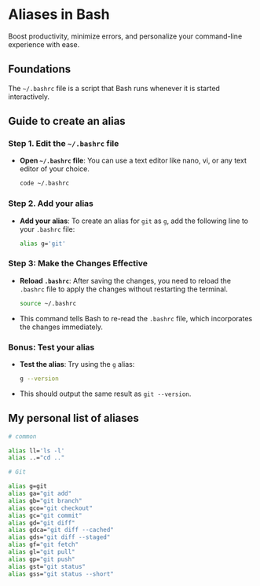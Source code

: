 # Aliases in Bash

Boost productivity, minimize errors, and personalize your command-line experience with ease.

## Foundations

The `~/.bashrc` file is a script that Bash runs whenever it is started interactively.

## Guide to create an alias

### Step 1. Edit the `~/.bashrc` file

- **Open `~/.bashrc` file**: You can use a text editor like nano, vi, or any text editor of your choice.

  ```bash
  code ~/.bashrc
  ```

### Step 2. Add your alias

- **Add your alias**: To create an alias for `git` as `g`, add the following line to your `.bashrc` file:

  ```bash
  alias g='git'
  ```

### Step 3: Make the Changes Effective

- **Reload `.bashrc`**: After saving the changes, you need to reload the `.bashrc` file to apply the changes without restarting the terminal.

  ```bash
  source ~/.bashrc
  ```

- This command tells Bash to re-read the `.bashrc` file, which incorporates the changes immediately.

### Bonus: Test your alias

- **Test the alias**: Try using the `g` alias:

  ```bash
  g --version
  ```

- This should output the same result as `git --version`.

## My personal list of aliases

```bash
# common

alias ll='ls -l'
alias ..="cd .."

# Git

alias g=git
alias ga="git add"
alias gb="git branch"
alias gco="git checkout"
alias gc="git commit"
alias gd="git diff"
alias gdca="git diff --cached"
alias gds="git diff --staged"
alias gf="git fetch"
alias gl="git pull"
alias gp="git push"
alias gst="git status"
alias gss="git status --short"
```
